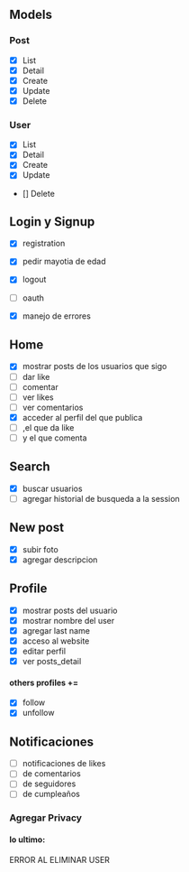 ## Models
### Post
- [x] List
- [x] Detail
- [x] Create
- [x] Update
- [x] Delete
### User
- [x] List
- [x] Detail
- [x] Create
- [x] Update
- [] Delete

## Login y Signup
- [x] registration
- [x] pedir mayotia de edad
- [x] logout
- [ ] oauth
- [x] manejo de errores


## Home
- [x] mostrar posts de los usuarios que sigo
- [ ] dar like
- [ ] comentar
- [ ] ver likes
- [ ] ver comentarios
- [x] acceder al perfil del que publica 
- [ ] ,el que da like 
- [ ] y el que comenta 

## Search
- [x] buscar usuarios
- [ ] agregar historial de busqueda a la session

## New post
- [x] subir foto
- [x] agregar descripcion

## Profile
- [x] mostrar posts del usuario
- [x] mostrar nombre del user
- [x] agregar last name
- [x] acceso al website
- [x] editar perfil
- [x] ver posts_detail
#### others profiles +=
- [x] follow 
- [x] unfollow

## Notificaciones
- [ ] notificaciones de likes
- [ ] de comentarios
- [ ] de seguidores
- [ ] de cumpleaños

### Agregar Privacy

#### lo ultimo:
ERROR AL ELIMINAR USER